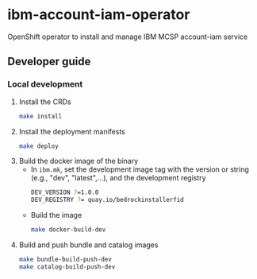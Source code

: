 # ibm-account-iam-operator
OpenShift operator to install and manage IBM MCSP account-iam service

## Developer guide
 
### Local development

1. Install the CRDs
   ```sh
   make install
   ```
2. Install the deployment manifests
   ```sh
   make deploy
   ```
3. Build the docker image of the binary
   - In `ibm.mk`, set the development image tag with the version or string (e.g., "dev", "latest",...), and the development registry 
     ```sh
     DEV_VERSION ?=1.0.0
     DEV_REGISTRY ?= quay.io/bedrockinstallerfid
     ```
   - Build the image
     ```sh
     make docker-build-dev
     ```
4. Build and push bundle and catalog images
   ```sh
   make bundle-build-push-dev
   make catalog-build-push-dev
   ```